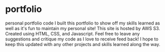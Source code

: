 # portfolio
personal portfolio code 
I built this portfolio to show off my skills learned as well as it's fun to maintain my personal site! This site is hosted by AWS S3. Created using HTML, CSS, and Javascript. Feel free to leave any suggestions and critique my code as I love to receive feed back! I hope to keep this updated with any other projects and skills learned along the way. 

